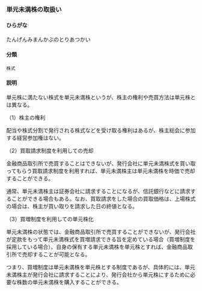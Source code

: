 <div style="display:none;">

## [あ行](securities-terms?id=あ行)
## [か行](securities-terms?id=か行)
## [さ行](securities-terms?id=さ行)
## [た行](securities-terms?id=た行)

</div>

### 単元未満株の取扱い

#### ひらがな

たんげんみまんかぶのとりあつかい

#### 分類

`株式`

#### 説明

単元株に満たない株式を単元未満株というが、株主の権利や売買方法は単元株とは異なる。
 
（1）株主の権利
配当や株式分割で発行される株式などを受け取る権利はあるが、株主総会に参加する経営参加権はない。
 
（2）買取請求制度を利用しての売却
金融商品取引所で売買することはできないが、発行会社に単元未満株式を買い取ってもらう買取請求制度を利用すれば、単元未満株主は単元未満株を時価で売却することができる。
 
通常、単元未満株主は証券会社に請求することになるが、信託銀行などに請求することができる場合もある。なお、買取請求をした場合の買取価格は、上場株式の場合は、株主が買い取りを請求した日の終値となる。
 
（3）買増制度を利用しての単元株化
単元未満株の状態では、金融商品取引所で売買することができないが、発行会社が定款をもって単元未満株式を買増請求できる旨を定めている場合（買増制度を採用している場合）、自身の保有する単元未満株を単元株とすれば、金融商品取引所で売却することが可能となる。
 
つまり、買増制度は単元未満株を単元株とする制度であるが、具体的には、単元未満株主が発行会社に請求することにより、発行会社から単元株にするために必要な株数の単元未満株を購入することができる。

<div style="display:none;">

## [な行](securities-terms?id=な行)
## [は行](securities-terms?id=は行)
## [ま行](securities-terms?id=ま行)
## [や行](securities-terms?id=や行)
## [ら行](securities-terms?id=ら行)
## [わ行](securities-terms?id=わ行)
## [英数字・記号](securities-terms?id=英数字・記号)

</div>

